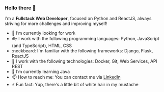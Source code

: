 ### Hello there 👋

I'm a <strong>Fullstack Web Developer</strong>, focused on Python and ReactJS, always striving for more challenges and improving myself!
- 🔭 I’m currently looking for work
- :eyeglasses: I work with the following programming languages: Python, JavaScript (and TypeScript), HTML, CSS
- :neckbeard: I'm familiar with the following frameworks: Django, Flask, ReactJS
- :thought_balloon: I work with the following technologies: Docker, Git, Web Services, API REST
- 🌱 I’m currently learning Java
- 📫 How to reach me: You can contact me via [LinkedIn](https://www.linkedin.com/in/victorwhostert/)
- ⚡ Fun fact: Yup, there's a little bit of white hair in my mustache
